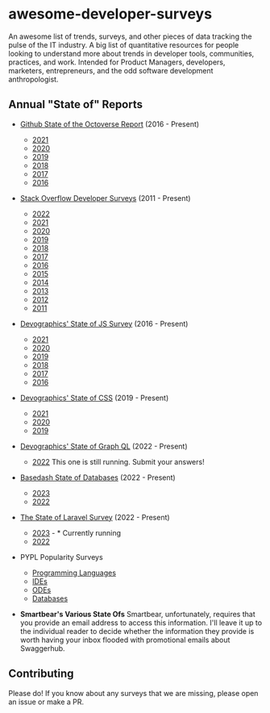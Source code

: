 # awesome-developer-surveys
An awesome list of trends, surveys, and other pieces of data tracking the pulse of the IT industry. A big list of quantitative resources for people looking to understand more about trends in developer tools, communities, practices, and work. Intended for Product Managers, developers, marketers, entrepreneurs, and the odd software development anthropologist.

## Annual "State of" Reports

- [Github State of the Octoverse Report](https://octoverse.github.com/) (2016 - Present)
  - [2021](https://octoverse.github.com/2021/)
  - [2020](https://octoverse.github.com/2020/)
  - [2019](https://octoverse.github.com/2019/)
  - [2018](https://octoverse.github.com/2018/)
  - [2017](https://octoverse.github.com/2017/)
  - [2016](https://octoverse.github.com/2016/)

- [Stack Overflow Developer Surveys]() (2011 - Present)
  - [2022](https://survey.stackoverflow.co/2022)
  - [2021](https://insights.stackoverflow.com/survey/2021)
  - [2020](https://insights.stackoverflow.com/survey/2020)
  - [2019](https://insights.stackoverflow.com/survey/2019)
  - [2018](https://insights.stackoverflow.com/survey/2018)
  - [2017](https://insights.stackoverflow.com/survey/2017)
  - [2016](https://insights.stackoverflow.com/survey/2016)
  - [2015](https://insights.stackoverflow.com/survey/2015)
  - [2014](https://insights.stackoverflow.com/survey/2014)
  - [2013](https://insights.stackoverflow.com/survey/2013)
  - [2012](https://insights.stackoverflow.com/survey/2012)
  - [2011](https://insights.stackoverflow.com/survey/2011)

- [Devographics' State of JS Survey](https://stateofjs.com/en-us/) (2016 - Present)
  - [2021](https://2021.stateofjs.com/)
  - [2020](https://2020.stateofjs.com/)
  - [2019](https://2019.stateofjs.com/)
  - [2018](https://2018.stateofjs.com/)
  - [2017](https://2017.stateofjs.com/)
  - [2016](https://2016.stateofjs.com/)

- [Devographics' State of CSS](https://stateofcss.com/en-us/) (2019 - Present)
  - [2021](https://2021.stateofcss.com/)
  - [2020](https://2020.stateofcss.com/)
  - [2019](https://2019.stateofcss.com/)

- [Devographics' State of Graph QL](https://www.stateofgraphql.com/en-us/) (2022 - Present)
  - [2022](https://www.stateofgraphql.com/en-us/) This one is still running. Submit your answers!
 
- [Basedash State of Databases](https://stateofdb.com/) (2022 - Present)
  - [2023](https://stateofdb.com/)
  - [2022](https://2022.stateofdb.com/)

- [The State of Laravel Survey](https://stateoflaravel.com/) (2022 - Present)
  - [2023](https://stateoflaravel.com/) - * Currently running
  - [2022](https://stateoflaravel.com/results)

- PYPL Popularity Surveys
  - [Programming Languages](https://pypl.github.io/PYPL.html)
  - [IDEs](https://pypl.github.io/IDE.html)
  - [ODEs](https://pypl.github.io/ODE.html)
  - [Databases](https://pypl.github.io/DB.html)

- **Smartbear's Various State Ofs** Smartbear, unfortunately, requires that you provide an email address to access this information. I'll leave it up to the individual reader to decide whether the information they provide is worth having your inbox flooded with promotional emails about Swaggerhub.


## Contributing
Please do! If you know about any surveys that we are missing, please open an issue or make a PR.
